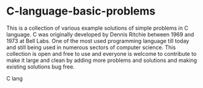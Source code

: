 # C-language-basic-problems
This is a collection of various example solutions of simple problems in C language. C was originally developed by Dennis Ritchie between 1969 and 1973 at Bell Labs. One of the most used programming language till today and still being used in numerous sectors of computer science.
This collection is open and free to use and everyone is welcome to contribute to make it large and clean by adding more problems and solutions and making existing solutions bug free. 
<p>C lang</p>
